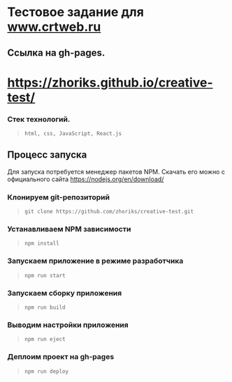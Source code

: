 # Тестовое задание для www.crtweb.ru
## Ссылка на gh-pages.
# https://zhoriks.github.io/creative-test/

### Стек технологий.
>`html, css, JavaScript, React.js`
 
## Процесс запуска 
Для запуска потребуется менеджер пакетов NPM. Скачать его можно с официального сайта https://nodejs.org/en/download/
### Клонируем git-репозиторий
>`git clone https://github.com/zhoriks/creative-test.git`

### Устанавливаем NPM зависимости 
>`npm install`

### Запускаем приложение в режиме разработчика
>`npm run start`

### Запускаем сборку приложения
>`npm run build`

### Выводим настройки приложения
>`npm run eject`

### Деплоим проект на gh-pages
>`npm run deploy`
